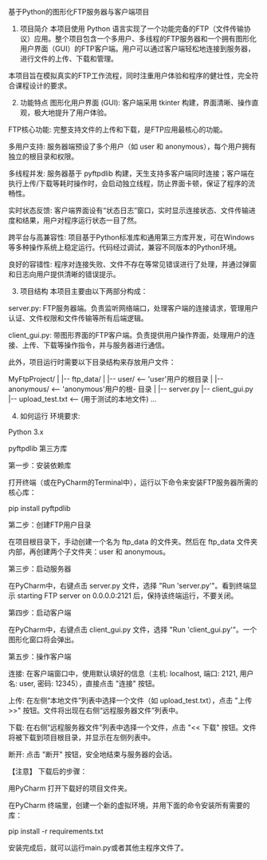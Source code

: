 基于Python的图形化FTP服务器与客户端项目
1. 项目简介
本项目使用 Python 语言实现了一个功能完备的FTP（文件传输协议）应用。整个项目包含一个多用户、多线程的FTP服务器和一个拥有图形化用户界面（GUI）的FTP客户端。用户可以通过客户端轻松地连接到服务器，进行文件的上传、下载和管理。

本项目旨在模拟真实的FTP工作流程，同时注重用户体验和程序的健壮性，完全符合课程设计的要求。

2. 功能特点
图形化用户界面 (GUI): 客户端采用 tkinter 构建，界面清晰、操作直观，极大地提升了用户体验。

FTP核心功能: 完整支持文件的上传和下载，是FTP应用最核心的功能。

多用户支持: 服务器端预设了多个用户（如 user 和 anonymous），每个用户拥有独立的根目录和权限。

多线程并发: 服务器基于 pyftpdlib 构建，天生支持多客户端同时连接；客户端在执行上传/下载等耗时操作时，会启动独立线程，防止界面卡顿，保证了程序的流畅性。

实时状态反馈: 客户端界面设有“状态日志”窗口，实时显示连接状态、文件传输进度和结果，用户对程序运行状态一目了然。

跨平台与高兼容性: 项目基于Python标准库和通用第三方库开发，可在Windows等多种操作系统上稳定运行。代码经过调试，兼容不同版本的Python环境。

良好的容错性: 程序对连接失败、文件不存在等常见错误进行了处理，并通过弹窗和日志向用户提供清晰的错误提示。

3. 项目结构
本项目主要由以下两部分构成：

server.py: FTP服务器端。负责监听网络端口，处理客户端的连接请求，管理用户认证、文件权限和文件传输等所有后端逻辑。

client_gui.py: 带图形界面的FTP客户端。负责提供用户操作界面，处理用户的连接、上传、下载等操作指令，并与服务器进行通信。

此外，项目运行时需要以下目录结构来存放用户文件：

MyFtpProject/
|
|-- ftp_data/
|   |-- user/          <-- 'user'用户的根目录
|   |-- anonymous/     <-- 'anonymous'用户的根- 目录
|
|-- server.py
|-- client_gui.py
|-- upload_test.txt    <-- (用于测试的本地文件)
...

4. 如何运行
环境要求:

Python 3.x

pyftpdlib 第三方库

第一步：安装依赖库

打开终端（或在PyCharm的Terminal中），运行以下命令来安装FTP服务器所需的核心库：

pip install pyftpdlib

第二步：创建FTP用户目录

在项目根目录下，手动创建一个名为 ftp_data 的文件夹。然后在 ftp_data 文件夹内部，再创建两个子文件夹：user 和 anonymous。

第三步：启动服务器

在PyCharm中，右键点击 server.py 文件，选择 "Run 'server.py'"。看到终端显示 starting FTP server on 0.0.0.0:2121 后，保持该终端运行，不要关闭。

第四步：启动客户端

在PyCharm中，右键点击 client_gui.py 文件，选择 "Run 'client_gui.py'"。一个图形化窗口将会弹出。

第五步：操作客户端

连接: 在客户端窗口中，使用默认填好的信息（主机: localhost, 端口: 2121, 用户名: user, 密码: 12345），直接点击 "连接" 按钮。

上传: 在左侧“本地文件”列表中选择一个文件（如 upload_test.txt），点击 "上传 >>" 按钮。文件将出现在右侧“远程服务器文件”列表中。

下载: 在右侧“远程服务器文件”列表中选择一个文件，点击 "<< 下载" 按钮。文件将被下载到项目根目录，并显示在左侧列表中。

断开: 点击 "断开" 按钮，安全地结束与服务器的会话。



【注意】
下载后的步骤：

用PyCharm 打开下载好的项目文件夹。

在PyCharm 终端里，创建一个新的虚拟环境，并用下面的命令安装所有需要的库：

pip install -r requirements.txt

安装完成后，就可以运行main.py或者其他主程序文件了。
